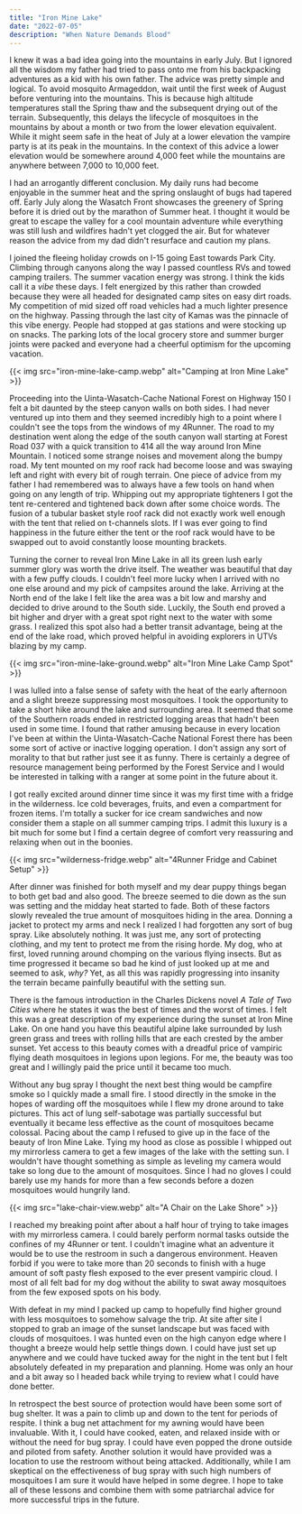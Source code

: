 ```yaml
---
title: "Iron Mine Lake"
date: "2022-07-05"
description: "When Nature Demands Blood"
---
```


I knew it was a bad idea going into the mountains in early July. But I ignored all the wisdom my father had tried to pass onto me from his backpacking adventures as a kid with his own father. The advice was pretty simple and logical. To avoid mosquito Armageddon, wait until the first week of August before venturing into the mountains. This is because high altitude temperatures stall the Spring thaw and the subsequent drying out of the terrain. Subsequently, this delays the lifecycle of mosquitoes in the mountains by about a month or two from the lower elevation equivalent. While it might seem safe in the heat of July at a lower elevation the vampire party is at its peak in the mountains. In the context of this advice a lower elevation would be somewhere around 4,000 feet while the mountains are anywhere between 7,000 to 10,000 feet.

I had an arrogantly different conclusion. My daily runs had become enjoyable in the summer heat and the spring onslaught of bugs had tapered off. Early July along the Wasatch Front showcases the greenery of Spring before it is dried out by the marathon of Summer heat. I thought it would be great to escape the valley for a cool mountain adventure while everything was still lush and wildfires hadn't yet clogged the air. But for whatever reason the advice from my dad didn't resurface and caution my plans.

I joined the fleeing holiday crowds on I-15 going East towards Park City. Climbing through canyons along the way I passed countless RVs and towed camping trailers. The summer vacation energy was strong. I think the kids call it a *vibe* these days. I felt energized by this rather than crowded because they were all headed for designated camp sites on easy dirt roads. My competition of mid sized off road vehicles had a much lighter presence on the highway. Passing through the last city of Kamas was the pinnacle of this vibe energy. People had stopped at gas stations and were stocking up on snacks. The parking lots of the local grocery store and summer burger joints were packed and everyone had a cheerful optimism for the upcoming vacation.

{{< img src="iron-mine-lake-camp.webp" alt="Camping at Iron Mine Lake" >}}

Proceeding into the Uinta-Wasatch-Cache National Forest on Highway 150 I felt a bit daunted by the steep canyon walls on both sides. I had never ventured up into them and they seemed incredibly high to a point where I couldn't see the tops from the windows of my 4Runner. The road to my destination went along the edge of the south canyon wall starting at Forest Road 037 with a quick transition to 414 all the way around Iron Mine Mountain. I noticed some strange noises and movement along the bumpy road. My tent mounted on my roof rack had become loose and was swaying left and right with every bit of rough terrain. One piece of advice from my father I had remembered was to always have a few tools on hand when going on any length of trip. Whipping out my appropriate tighteners I got the tent re-centered and tightened back down after some choice words. The fusion of a tubular basket style roof rack did not exactly work well enough with the tent that relied on t-channels slots. If I was ever going to find happiness in the future either the tent or the roof rack would have to be swapped out to avoid constantly loose mounting brackets.

Turning the corner to reveal Iron Mine Lake in all its green lush early summer glory was worth the drive itself. The weather was beautiful that day with a few puffy clouds. I couldn't feel more lucky when I arrived with no one else around and my pick of campsites around the lake. Arriving at the North end of the lake I felt like the area was a bit low and marshy and decided to drive around to the South side. Luckily, the South end proved a bit higher and dryer with a great spot right next to the water with some grass. I realized this spot also had a better transit advantage, being at the end of the lake road, which proved helpful in avoiding explorers in UTVs blazing by my camp.

{{< img src="iron-mine-lake-ground.webp" alt="Iron Mine Lake Camp Spot" >}}

I was lulled into a false sense of safety with the heat of the early afternoon and a slight breeze suppressing most mosquitoes. I took the opportunity to take a short hike around the lake and surrounding area. It seemed that some of the Southern roads ended in restricted logging areas that hadn't been used in some time. I found that rather amusing because in every location I've been at within the Uinta-Wasatch-Cache National Forest there has been some sort of active or inactive logging operation. I don't assign any sort of morality to that but rather just see it as funny. There is certainly a degree of resource management being performed by the Forest Service and I would be interested in talking with a ranger at some point in the future about it.

I got really excited around dinner time since it was my first time with a fridge in the wilderness. Ice cold beverages, fruits, and even a compartment for frozen items. I'm totally a sucker for ice cream sandwiches and now consider them a staple on all summer camping trips. I admit this luxury is a bit much for some but I find a certain degree of comfort very reassuring and relaxing when out in the boonies.

{{< img src="wilderness-fridge.webp" alt="4Runner Fridge and Cabinet Setup" >}}

After dinner was finished for both myself and my dear puppy things began to both get bad and also good. The breeze seemed to die down as the sun was setting and the midday heat started to fade. Both of these factors slowly revealed the true amount of mosquitoes hiding in the area. Donning a jacket to protect my arms and neck I realized I had forgotten any sort of bug spray. Like absolutely nothing. It was just me, any sort of protecting clothing, and my tent to protect me from the rising horde. My dog, who at first, loved running around chomping on the various flying insects. But as time progressed it became so bad he kind of just looked up at me and seemed to ask, *why?* Yet, as all this was rapidly progressing into insanity the terrain became painfully beautiful with the setting sun.

There is the famous introduction in the Charles Dickens novel *A Tale of Two Cities* where he states it was the best of times and the worst of times. I felt this was a great description of my experience during the sunset at Iron Mine Lake. On one hand you have this beautiful alpine lake surrounded by lush green grass and trees with rolling hills that are each crested by the amber sunset. Yet access to this beauty comes with a dreadful price of vampiric flying death mosquitoes in legions upon legions. For me, the beauty was too great and I willingly paid the price until it became too much.

Without any bug spray I thought the next best thing would be campfire smoke so I quickly made a small fire. I stood directly in the smoke in the hopes of warding off the mosquitoes while I flew my drone around to take pictures. This act of lung self-sabotage was partially successful but eventually it became less effective as the count of mosquitoes became colossal. Pacing about the camp I refused to give up in the face of the beauty of Iron Mine Lake. Tying my hood as close as possible I whipped out my mirrorless camera to get a few images of the lake with the setting sun. I wouldn't have thought something as simple as leveling my camera would take so long due to the amount of mosquitoes. Since I had no gloves I could barely use my hands for more than a few seconds before a dozen mosquitoes would hungrily land.

{{< img src="lake-chair-view.webp" alt="A Chair on the Lake Shore" >}}

I reached my breaking point after about a half hour of trying to take images with my mirrorless camera. I could barely perform normal tasks outside the confines of my 4Runner or tent. I couldn't imagine what an adventure it would be to use the restroom in such a dangerous environment. Heaven forbid if you were to take more than 20 seconds to finish with a huge amount of soft pasty flesh exposed to the ever present vampiric cloud. I most of all felt bad for my dog without the ability to swat away mosquitoes from the few exposed spots on his body.

With defeat in my mind I packed up camp to hopefully find higher ground with less mosquitoes to somehow salvage the trip. At site after site I stopped to grab an image of the sunset landscape but was faced with clouds of mosquitoes. I was hunted even on the high canyon edge where I thought a breeze would help settle things down. I could have just set up anywhere and we could have tucked away for the night in the tent but I felt absolutely defeated in my preparation and planning. Home was only an hour and a bit away so I headed back while trying to review what I could have done better.

In retrospect the best source of protection would have been some sort of bug shelter. It was a pain to climb up and down to the tent for periods of respite. I think a bug net attachment for my awning would have been invaluable. With it, I could have cooked, eaten, and relaxed inside with or without the need for bug spray. I could have even popped the drone outside and piloted from safety. Another solution it would have provided was a location to use the restroom without being attacked. Additionally, while I am skeptical on the effectiveness of bug spray with such high numbers of mosquitoes I am sure it would have helped in some degree. I hope to take all of these lessons and combine them with some patriarchal advice for more successful trips in the future.
